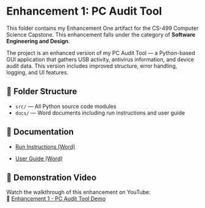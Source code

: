 # Enhancement 1: PC Audit Tool

This folder contains my Enhancement One artifact for the CS-499 Computer Science Capstone. This enhancement falls under the category of **Software Engineering and Design**.

The project is an enhanced version of my PC Audit Tool — a Python-based GUI application that gathers USB activity, antivirus information, and device audit data. This version includes improved structure, error handling, logging, and UI features.


## 📁 Folder Structure

- `src/` — All Python source code modules
- `docs/` — Word documents including run instructions and user guide


## 📄 Documentation

- [Run Instructions (Word)](./docs/PC%20Audit%20Tool_Run_Instructions%20Rev1.1.docx)

- [User Guide (Word)](./docs/PC%20Audit%20Tool_User_Guide%20Rev%201.1.docx)




## 🎥 Demonstration Video

Watch the walkthrough of this enhancement on YouTube:  
🔗 [Enhancement 1 - PC Audit Tool Demo](https://youtu.be/6jackT5Y_oc)

